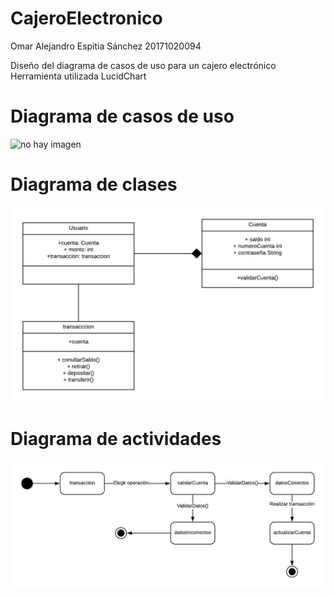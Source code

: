 # CajeroElectronico

Omar Alejandro Espitia Sánchez 20171020094

Diseño del diagrama de casos de uso para un cajero electrónico 
Herramienta utilizada LucidChart
# Diagrama de casos de uso
![no hay imagen](https://github.com/omar140202/CajeroElectronico/blob/master/DiagramaCasosUso.jpeg)

# Diagrama de clases
![no hay imagen](https://github.com/omar140202/Cajero-Electronico-D.-clases/blob/master/cajeroDClases.jpeg)

# Diagrama de actividades
![no hay imagen](https://github.com/omar140202/Cajero-Electronico-D.-clases/blob/master/cajeroDActividades.jpeg)
